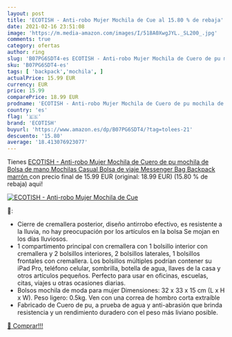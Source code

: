 ```yaml
---
layout: post
title: 'ECOTISH - Anti-robo Mujer Mochila de Cue al 15.80 % de rebaja'
date: 2021-02-16 23:51:08
image: 'https://m.media-amazon.com/images/I/518A0XwgJYL._SL200_.jpg'
comments: true
category: ofertas
author: ring
slug: 'B07PG6SDT4-es ECOTISH - Anti-robo Mujer Mochila de Cuero de pu mochila...'
sku: 'B07PG6SDT4-es'
tags: [ 'backpack','mochila', ]
actualPrice: 15.99 EUR
currency: EUR
price: 15.99
comparePrice: 18.99 EUR
prodname: 'ECOTISH - Anti-robo Mujer Mochila de Cuero de pu mochila de Bolsa de mano Mochilas Casual Bolsa de viaje Messenger Bag Backpack  marrón '
country: 'es'
flag: '🇪🇸'
brand: 'ECOTISH'
buyurl: 'https://www.amazon.es/dp/B07PG6SDT4/?tag=tolees-21'
descuento: '15.80'
average: '18.413076923077'
---
```


Tienes [ECOTISH - Anti-robo Mujer Mochila de Cuero de pu mochila de Bolsa de mano Mochilas Casual Bolsa de viaje Messenger Bag Backpack  marrón ](https://www.amazon.es/dp/B07PG6SDT4/?tag=tolees-21) con precio final de  15.99 EUR (original: 18.99 EUR) (15.80 %  de rebaja) aqui!

[![ECOTISH - Anti-robo Mujer Mochila de Cue](https://m.media-amazon.com/images/I/518A0XwgJYL._SL200_.jpg)](https://www.amazon.es/dp/B07PG6SDT4/?tag=tolees-21)

🔎:

- Cierre de cremallera posterior, diseño antirrobo efectivo, es resistente a la lluvia, no hay preocupación por los artículos en la bolsa Se mojan en los días lluviosos.
- 1 compartimento principal con cremallera con 1 bolsillo interior con cremallera y 2 bolsillos interiores, 2 bolsillos laterales, 1 bolsillos frontales con cremallera. Los bolsillos múltiples podrían contener su iPad Pro, teléfono celular, sombrilla, botella de agua, llaves de la casa y otros artículos pequeños. Perfecto para usar en oficinas, escuelas, citas, viajes u otras ocasiones diarias.
- Bolsos mochila de moda para mujer Dimensiones: 32 x 33 x 15 cm (L x H x W). Peso ligero: 0.5kg. Ven con una correa de hombro corta extraíble
- Fabricado de Cuero de pu, a prueba de agua y anti-abrasión que brinda resistencia y un rendimiento duradero con el peso más liviano posible.

[🛒 Comprar!!!](https://www.amazon.es/dp/B07PG6SDT4/?tag=tolees-21)
